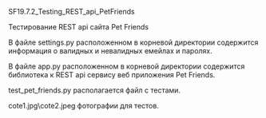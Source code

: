 SF19.7.2_Testing_REST_api_PetFriends

Тестирование REST api сайта Pet Friends

В файле settings.py расположенном в корневой директории содержится информация о валидных и невалидных емейлах и паролях.

В файле app.py расположенном в корневой директории содержится библиотека к REST api сервису веб приложения Pet Friends.

test_pet_friends.py располагается файл с тестами.

cote1.jpg\cote2.jpeg фотографии для тестов.
